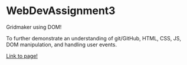 # WebDevAssignment3

Gridmaker using DOM!

To further demonstrate an understanding of git/GitHub, HTML, CSS, JS, DOM manipulation, and handling user events.

[Link to page!](https://hayleyrobin.github.io/assignment3/)
